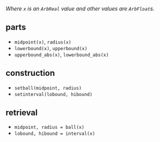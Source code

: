 _Where `x` is an `ArbReal` value and other values are `ArbFloat`s._

## parts

- `midpoint(x)`, `radius(x)`
- `lowerbound(x)`, `upperbound(x)`
- `upperbound_abs(x)`, `lowerbound_abs(x)`

## construction

- `setball(midpoint, radius)`
- `setinterval(lobound, hibound)`

## retrieval

- `midpoint, radius = ball(x)`
- `lobound, hibound = interval(x)`
